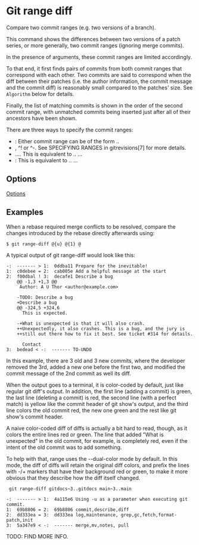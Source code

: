 # Git range diff

Compare two commit ranges (e.g. two versions of a branch).

This command shows the differences between two versions of a patch series, or more generally, two commit ranges (ignoring merge commits).

In the presence of <path> arguments, these commit ranges are limited accordingly.

To that end, it first finds pairs of commits from both commit ranges that correspond with each other. Two commits are said to correspond when the diff between their patches (i.e. the author information, the commit message and the commit diff) is reasonably small compared to the patches' size. See `Algorithm` below for details.

Finally, the list of matching commits is shown in the order of the second commit range, with unmatched commits being inserted just after all of their ancestors have been shown.

There are three ways to specify the commit ranges:

- <range1> <range2>: Either commit range can be of the form <base>..
- <rev>, <rev>^! or <rev>^-<n>. See SPECIFYING RANGES in gitrevisions[7] for more details.
- <rev1>...<rev2>. This is equivalent to <rev2>..<rev1> <rev1>..<rev2>.
- <base> <rev1> <rev2>: This is equivalent to <base>..<rev1> <base>..<rev2>.

## Options

[Options](https://git-scm.com/docs/git-range-diff#_options)

## Examples

When a rebase required merge conflicts to be resolved, compare the changes introduced by the rebase directly afterwards using:

```
$ git range-diff @{u} @{1} @
```

A typical output of git range-diff would look like this:

```
-:  ------- > 1:  0ddba11 Prepare for the inevitable!
1:  c0debee = 2:  cab005e Add a helpful message at the start
2:  f00dbal ! 3:  decafe1 Describe a bug
    @@ -1,3 +1,3 @@
     Author: A U Thor <author@example.com>

    -TODO: Describe a bug
    +Describe a bug
    @@ -324,5 +324,6
      This is expected.

    -+What is unexpected is that it will also crash.
    ++Unexpectedly, it also crashes. This is a bug, and the jury is
    ++still out there how to fix it best. See ticket #314 for details.

      Contact
3:  bedead < -:  ------- TO-UNDO
```

In this example, there are 3 old and 3 new commits, where the developer removed the 3rd, added a new one before the first two, and modified the commit message of the 2nd commit as well its diff.

When the output goes to a terminal, it is color-coded by default, just like regular git diff's output. In addition, the first line (adding a commit) is green, the last line (deleting a commit) is red, the second line (with a perfect match) is yellow like the commit header of git show's output, and the third line colors the old commit red, the new one green and the rest like git show's commit header.

A naive color-coded diff of diffs is actually a bit hard to read, though, as it colors the entire lines red or green. The line that added "What is unexpected" in the old commit, for example, is completely red, even if the intent of the old commit was to add something.

To help with that, range uses the --dual-color mode by default. In this mode, the diff of diffs will retain the original diff colors, and prefix the lines with -/+ markers that have their background red or green, to make it more obvious that they describe how the diff itself changed.

```
 git range-diff gitdocs~3..gitdocs main~3..main

-:  ------- > 1:  4a115e6 Using -u as a parameter when executing git commit.
1:  69b8806 = 2:  69b8806 commit,describe,diff
2:  dd333ea = 3:  dd333ea log,maintenance, grep,gc,fetch,format-patch,init
3:  5a347e9 < -:  ------- merge,mv,notes, pull
```

TODO: FIND MORE INFO.
